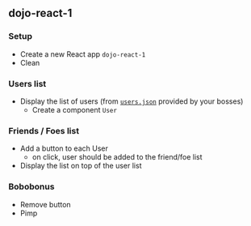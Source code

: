 ## dojo-react-1

### Setup
- Create a new React app `dojo-react-1`
- Clean

### Users list
- Display the list of users (from [`users.json`](https://github.com/wildcodeschoolparis/dojos/blob/master/10-dojo-react-1/users.json) provided by your bosses)
  - Create a component `User`

### Friends / Foes list
- Add a button to each User
  - on click, user should be added to the friend/foe list
- Display the list on top of the user list


### Bobobonus
- Remove button
- Pimp
